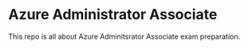 # Azure Administrator Associate
This repo is all about Azure Adminitsrator Associate exam preparation.
